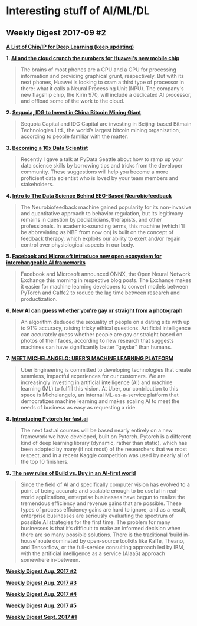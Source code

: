 # Interesting stuff of AI/ML/DL

## Weekly Digest 2017-09 \#2

**[A List of Chip/IP for Deep Learning (keep updating)](https://basicmi.github.io/Deep-Learning-Processor-List/)**

**1. [AI and the cloud crunch the numbers for Huawei's new mobile chip](http://newatlas.com/huawei-kirin-970-ai-chip/51186/)**
> The brains of most phones are a CPU and a GPU for processing information and providing graphical grunt, respectively. But with its next phones, Huawei is looking to cram a third type of processor in there: what it calls a Neural Processing Unit (NPU). The company's new flagship chip, the Kirin 970, will include a dedicated AI processor, and offload some of the work to the cloud.

**2. [Sequoia, IDG to Invest in China Bitcoin Mining Giant](https://www.bloomberg.com/news/articles/2017-09-04/sequoia-idg-are-said-to-invest-in-china-bitcoin-mining-giant)**
> Sequoia Capital and IDG Capital are investing in Beijing-based Bitmain Technologies Ltd., the world’s largest bitcoin mining organization, according to people familiar with the matter.

**3. [Becoming a 10x Data Scientist](https://blog.algorithmia.com/becoming-a-10x-data-scientist/)**
> Recently I gave a talk at PyData Seattle about how to ramp up your data science skills by borrowing tips and tricks from the developer community. These suggestions will help you become a more proficient data scientist who is loved by your team members and stakeholders.

**4. [Intro to The Data Science Behind EEG-Based Neurobiofeedback](https://medium.com/nullastic/intro-to-the-data-science-behind-eeg-based-neurobiofeedback-5487cb242d57)**
> The Neurobiofeedback machine gained popularity for its non-invasive and quantitative approach to behavior regulation, but its legitimacy remains in question by pediatricians, therapists, and other professionals. In academic-sounding terms, this machine (which I’ll be abbreviating as NBF from now on) is built on the concept of feedback therapy, which exploits our ability to exert and/or regain control over physiological aspects in our body.

**5. [Facebook and Microsoft introduce new open ecosystem for interchangeable AI frameworks](https://research.fb.com/facebook-and-microsoft-introduce-new-open-ecosystem-for-interchangeable-ai-frameworks/)**
> Facebook and Microsoft announced ONNX, the Open Neural Network Exchange this morning in respective blog posts. The Exchange makes it easier for machine learning developers to convert models between PyTorch and Caffe2 to reduce the lag time between research and productization.

**6. [New AI can guess whether you're gay or straight from a photograph](https://www.theguardian.com/technology/2017/sep/07/new-artificial-intelligence-can-tell-whether-youre-gay-or-straight-from-a-photograph)**
> An algorithm deduced the sexuality of people on a dating site with up to 91% accuracy, raising tricky ethical questions.
> Artificial intelligence can accurately guess whether people are gay or straight based on photos of their faces, according to new research that suggests machines can have significantly better “gaydar” than humans.

**7. [MEET MICHELANGELO: UBER’S MACHINE LEARNING PLATFORM](https://eng.uber.com/michelangelo/)**
> Uber Engineering is committed to developing technologies that create seamless, impactful experiences for our customers. We are increasingly investing in artificial intelligence (AI) and machine learning (ML) to fulfill this vision. At Uber, our contribution to this space is Michelangelo, an internal ML-as-a-service platform that democratizes machine learning and makes scaling AI to meet the needs of business as easy as requesting a ride.

**8. [Introducing Pytorch for fast.ai](http://www.fast.ai/2017/09/08/introducing-pytorch-for-fastai)**
> The next fast.ai courses will be based nearly entirely on a new framework we have developed, built on Pytorch. Pytorch is a different kind of deep learning library (dynamic, rather than static), which has been adopted by many (if not most) of the researchers that we most respect, and in a recent Kaggle competition was used by nearly all of the top 10 finishers.

**9. [The new rules of Build vs. Buy in an AI-first world](https://www.linkedin.com/pulse/new-rules-build-vs-buy-ai-first-world-michael-vaccarino)**
> Since the field of AI and specifically computer vision has evolved to a point of being accurate and scalable enough to be useful in real-world applications, enterprise businesses have begun to realize the tremendous efficiency and revenue gains that are possible. These types of process efficiency gains are hard to ignore, and as a result, enterprise businesses are seriously evaluating the spectrum of possible AI strategies for the first time. The problem for many businesses is that it’s difficult to make an informed decision when there are so many possible solutions. There is the traditional ‘build in-house’ route dominated by open-source toolkits like Kaffe, Theano, and Tensorflow, or the full-service consulting approach led by IBM, with the artificial intelligence as a service (AIaaS) approach somewhere in-between.
 
**[Weekly Digest Aug. 2017 \#2](https://github.com/basicmi/Machine-Learning-Articles/blob/master/WeeklyDigest2017-08_2.md)**

**[Weekly Digest Aug. 2017 \#3](https://github.com/basicmi/Machine-Learning-Articles/blob/master/WeeklyDigest2017-08_3.md)**

**[Weekly Digest Aug. 2017 \#4](https://github.com/basicmi/Machine-Learning-Articles/blob/master/WeeklyDigest2017-08_4.md)**

**[Weekly Digest Aug. 2017 \#5](https://github.com/basicmi/Machine-Learning-Articles/blob/master/WeeklyDigest2017-08_5.md)**

**[Weekly Digest Sept. 2017 \#1](https://github.com/basicmi/Machine-Learning-Articles/blob/master/WeeklyDigest2017-09_1.md)**
